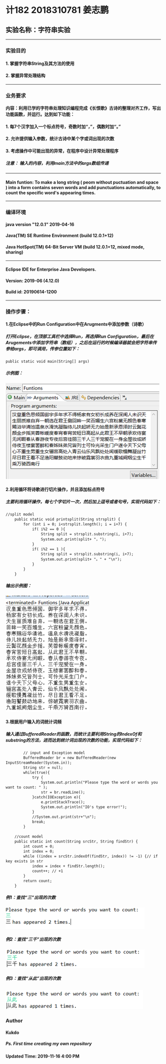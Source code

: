 # 计182 2018310781 姜志鹏
## 实验名称：字符串实验
---
### 实验目的
#### 1. 掌握字符串String及其方法的使用
#### 2. 掌握异常处理结构
---
### 业务要求
#### 内容：利用已学的字符串处理知识编程完成《长恨歌》古诗的整理对齐工作，写出功能函数，并运行。达到如下功能：
#### 1.	每7个汉字加入一个标点符号，奇数时加“，”，偶数时加“。”
#### 2.	允许提供输入参数，统计古诗中某个字或词出现的次数
#### 3.	考虑操作中可能出现的异常，在程序中设计异常处理程序
##### 注意： 输入的内容，利用main方法中的args数组传递
---
#### Main funtion: To make a long string ( peom without puctuation and space ) into a form contains seven words and add punctuations automatically, to count the specific word's appearing times.
---
### 编译环境
#### java version "12.0.1" 2019-04-16
#### Java(TM) SE Runtime Environment (build 12.0.1+12)
#### Java HotSpot(TM) 64-Bit Server VM (build 12.0.1+12, mixed mode, sharing)
---
#### Eclipse IDE for Enterprise Java Developers.
#### Version: 2019-06 (4.12.0)
#### Build id: 20190614-1200
---
### 操作步骤：
#### 1.在Eclipse中的Run Configuration中在Arugments中添加参数（诗歌）
##### 打开Eclipse，在顶部工具栏中选择Run，再选择Run Configuration，最后在Arugements中添加字符串（数组），之后在运行的时候编译器就会把字符串传参给args，即可调用，传参位置如下：
~~~ 
public static void main(String[] args) 
~~~
##### 示例图：
![image1](https://github.com/Kukdo/Seven-words-poem/blob/master/images/1.PNG)
#### 2.利用循环将诗歌进行切片操作，并且添加标点符号
##### 主要利用循环操作，每七个字切片一次，然后加上逗号或者句号，实现代码如下：
~~~
//split model
	public static void printsplit(String strsplit) {
		for (int i = 0; i<strsplit.length(); i = i+7) {
			if( i%2 == 0 ){
				String split = strsplit.substring(i, i+7);
				System.out.print(split+ "，");			
			} 
			if( i%2 == 1 ){
				String split = strsplit.substring(i, i+7);
				System.out.print(split+ "。" + "\n");			
			} 
		}	
	}
~~~
##### 输出示例图：
![image2](https://github.com/Kukdo/Seven-words-poem/blob/master/images/2.PNG)
#### 3.根据用户输入的词统计词频
##### 输入通过BufferedReader的函数，而统计主要利用String的IndexOf和substring的方法，进而达到统计词出现的次数的功能，实现代码如下：
~~~
    	// input and Exception model
        BufferedReader br = new BufferedReader(new InputStreamReader(System.in));   
        String str = null;
        while(true){
            try {
                System.out.println("Please type the word or words you want to count: " );
                str = br.readLine();
            }catch(IOException e){
                e.printStackTrace();
                System.out.println("IO's type error!");
            }
            //System.out.print(str+"\n");
            break;
        }
        
	//count model
	public static int count(String srcStr, String findStr) {
		int count = 0;
		int index = 0;
		while ((index = srcStr.indexOf(findStr, index)) != -1) {// if key exists in str
			index = index + findStr.length();
			count++; // +1
		}
		return count;
	}
~~~
##### 例1：查找“三”出现的次数
![image3](https://github.com/Kukdo/Seven-words-poem/blob/master/images/3.PNG)
##### 例2：查找“三千”出现的次数
![image4](https://github.com/Kukdo/Seven-words-poem/blob/master/images/4.PNG)
##### 例3：查找“从此”出现的次数
![image5](https://github.com/Kukdo/Seven-words-poem/blob/master/images/5.PNG)
---
### Author
#### Kukdo 
##### Ps. First time creating my own repository
#### Updated Time: 2019-11-16 4:00 PM
